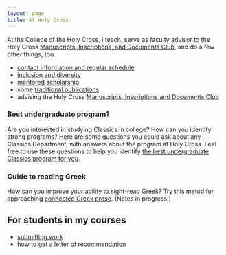 ```yaml
---
layout: page
title: At Holy Cross
---
```


At the College of the Holy Cross, I teach, serve as faculty advisor to the Holy Cross [Manuscripts, Inscriptions, and Documents Club](https://hcmid.github.io/),  and do a few other things, too.


- [contact information and regular schedule](contact/)
- [inclusion and diversity](inclusion/)
- [mentored scholarship](mentored/)
- some [traditional publications](print/)
- advising the Holy Cross [Manuscripts, Inscriptions and Documents Club](http://hcmid.github.io/)



### Best undergraduate program?
Are you interested in studying Classics in college? How can you identify strong programs?
Here are some questions you could ask about any Classics Department, with answers about the program at Holy Cross. Feel free to use these questions to help you identify [the best undergraduate Classics program for you](bestclassicsdept/).


### Guide to reading Greek ###

How can you improve your ability to sight-read Greek?  Try this  metod for approaching [connected Greek prose](greek/). (Notes in progress.)

## For students in my courses

- [submitting work](submissions/)
-  how to get a [letter of recommendation](letters/)
